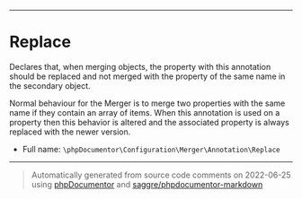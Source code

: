 ***

# Replace

Declares that, when merging objects, the property with this annotation should be replaced and not merged with the
property of the same name in the secondary object.

Normal behaviour for the Merger is to merge two properties with the same name if they contain an array of items.
When this annotation is used on a property then this behavior is altered and the associated property is always
replaced with the newer version.

* Full name: `\phpDocumentor\Configuration\Merger\Annotation\Replace`






***
> Automatically generated from source code comments on 2022-06-25 using [phpDocumentor](http://www.phpdoc.org/) and [saggre/phpdocumentor-markdown](https://github.com/Saggre/phpDocumentor-markdown)
